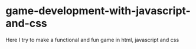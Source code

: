 # game-development-with-javascript-and-css
Here I try to make a functional and fun game in html, javascript and css
